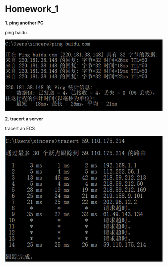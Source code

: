 # Homework_1

**1. ping another PC**

ping baidu

![ping.png](https://github.com/SincereJoy/pics/blob/master/ping.png)

**2. tracert a server**

tracert an ECS

![tracert.png](https://github.com/SincereJoy/pics/blob/master/tracert.png)
